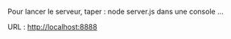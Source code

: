 Pour lancer le serveur, taper : 
node server.js dans une console ... 

URL : <a target="_blank" href="http://localhost:8888">http://localhost:8888</a>